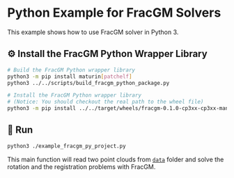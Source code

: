 # Python Example for FracGM Solvers

This example shows how to use FracGM solver in Python 3.

## :gear: Install the FracGM Python Wrapper Library

```sh
# Build the FracGM Python wrapper library
python3 -m pip install maturin[patchelf]
python3 ../../scripts/build_fracgm_python_package.py

# Install the FracGM Python wrapper library
# (Notice: You should checkout the real path to the wheel file)
python3 -m pip install ../../target/wheels/fracgm-0.1.0-cp3xx-cp3xx-manylinux_x_xx_x86_64.whl
```

## :running: Run

```sh
python3 ./example_fracgm_py_project.py
```

This main function will read two point clouds from [`data`](../data) folder and
solve the rotation and the registration problems with FracGM.
